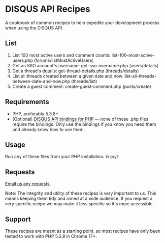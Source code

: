 # DISQUS API Recipes

A cookbook of common recipes to help expedite your development process when using the DISQUS API.

## List

1. List 100 most active users and comment counts: list-100-most-active-users.php (forums/listMostActiveUsers)
2. Get an SSO account's username: get-sso-username.php (users/details)
3. Get a thread's details: get-thread-details.php (threads/details)
4. List all threads created between a given date and now: list-all-threads-between-date-and-now.php (threads/list)
5. Create a guest comment: create-guest-comment.php (posts/create)

## Requirements

* PHP, preferably 5.3.8+
* (Optional) [DISQUS API bindings for PHP](https://github.com/disqus/disqus-php) — none of these .php files require the bindings. Only use the bindings if you know you need them and already know how to use them.

## Usage

Run any of these files from your PHP installation. Enjoy!

## Requests

[Email us any requests](http://disqus.com/support).

Note: The integrity and utility of these recipes is very important to us. This means keeping them tidy and aimed at a wide audience. If you request a very specific recipe we may make it less specific so it's more accessible.

## Support

These recipes are meant as a starting point, so most recipes have only been tested to work with PHP 5.3.8 in Chrome 17+.